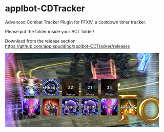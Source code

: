 # applbot-CDTracker
Advanced Combat Tracker Plugin for FFXIV, a cooldown timer tracker.

Please put the folder inside your ACT folder!

Download from the release section: https://github.com/applepudding/applbot-CDTracker/releases

![In Game Screenshot](https://github.com/applepudding/applbot-CDTracker/blob/master/screenshot0.png?raw=true)
